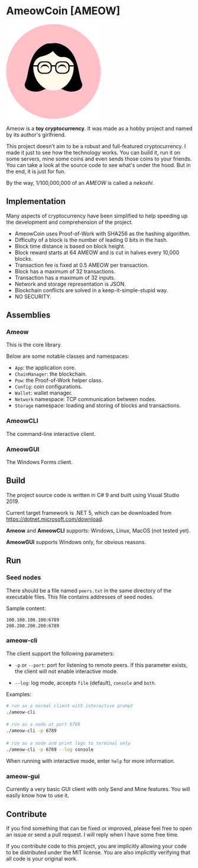 # AmeowCoin [AMEOW]

![AmeowCoin](Images/Icon.png)

Ameow is a **toy cryptocurrency**. It was made as a hobby project and
named by its author's girlfriend.

This project doesn't aim to be a robust and full-featured cryptocurrency.
I made it just to see how the technology works. You can build it, run it
on some servers, mine some coins and even sends those coins to your friends.
You can take a look at the source code to see what's under the hood.
But in the end, it is just for fun.

By the way, 1/100,000,000 of an *AMEOW* is called a *nekoshi*.

## Implementation

Many aspects of cryptocurrency have been simplified to help speeding up
the development and comprehension of the project.

* AmeowCoin uses Proof-of-Work with SHA256 as the hashing algorithm.
* Difficulty of a block is the number of leading 0 bits in the hash.
* Block time distance is based on block height.
* Block reward starts at 64 AMEOW and is cut in halves every 10,000 blocks.
* Transaction fee is fixed at 0.5 AMEOW per transaction.
* Block has a maximum of 32 transactions.
* Transaction has a maximum of 32 inputs.
* Network and storage representation is JSON.
* Blockchain conflicts are solved in a keep-it-simple-stupid way.
* NO SECURITY.

## Assemblies

### Ameow

This is the core library.

Below are some notable classes and namespaces:

* `App`: the application core.
* `ChainManager`: the blockchain.
* `Pow`: the Proof-of-Work helper class.
* `Config`: coin configurations.
* `Wallet`: wallet manager.
* `Network` namespace: TCP communication between nodes.
* `Storage` namespace: loading and storing of blocks and transactions.

### AmeowCLI

The command-line interactive client.

### AmeowGUI

The Windows Forms client.

## Build

The project source code is written in C# 9 and built using Visual Studio 2019.

Current target framework is .NET 5, which can be downloaded from
https://dotnet.microsoft.com/download.

**Ameow** and **AmeowCLI** supports: Windows, Linux, MacOS (not tested yet).

**AmeowGUI** supports Windows only, for obvious reasons.

## Run

### Seed nodes

There should be a file named `peers.txt` in the same directory of the executable files. This file contains addresses of seed nodes.

Sample content:

```
100.100.100.100:6789
200.200.200.200:6789
```

### ameow-cli

The client support the following parameters:

* `-p` or `--port`: port for listening to remote peers.
If this parameter exists, the client will not enable interactive mode.

* `--log`: log mode, accepts `file` (default), `console` and `both`.

Examples:

```sh
# run as a normal client with interactive prompt
./ameow-cli

# run as a node at port 6789
./ameow-cli -p 6789

# run as a node and print logs to terminal only
./ameow-cli -p 6789 --log console
```

When running with interactive mode, enter `help` for more information.

### ameow-gui

Currently a very basic GUI client with only Send and Mine features.
You will easily know how to use it.

## Contribute

If you find something that can be fixed or improved, please feel free
to open an issue or send a pull request. I will reply when I have some free time.

If you contribute code to this project, you are implicitly allowing your code
to be distributed under the MIT license. You are also implicitly
verifying that all code is your original work.
